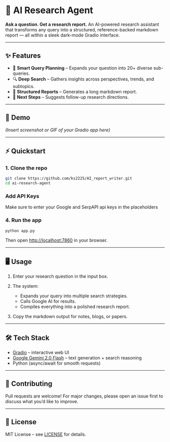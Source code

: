 # 🔬 AI Research Agent

**Ask a question. Get a research report.**
An AI-powered research assistant that transforms any query into a structured, reference-backed markdown report — all within a sleek dark-mode Gradio interface.

---

## ✨ Features

* 🧠 **Smart Query Planning** – Expands your question into 20+ diverse sub-queries.
* 🔍 **Deep Search** – Gathers insights across perspectives, trends, and subtopics.
* 📝 **Structured Reports** – Generates a long markdown report.
* 🔮 **Next Steps** – Suggests follow-up research directions.

---

## 🚀 Demo

*(Insert screenshot or GIF of your Gradio app here)*

---

## ⚡️ Quickstart

### 1. Clone the repo

```bash
git clone https://github.com/ks2225/AI_report_writer.git
cd ai-research-agent
```

### Add API Keys

Make sure to enter your Google and SerpAPI api keys in the placeholders


### 4. Run the app

```bash
python app.py
```

Then open [http://localhost:7860](http://localhost:7860) in your browser.

---

## 🖥️ Usage

1. Enter your research question in the input box.
2. The system:

   * Expands your query into multiple search strategies.
   * Calls Google AI for results.
   * Compiles everything into a polished research report.
3. Copy the markdown output for notes, blogs, or papers.

---

## 🛠️ Tech Stack

* [Gradio](https://www.gradio.app/) – interactive web UI
* [Google Gemini 2.0 Flash](https://ai.google.dev/) – text generation + search reasoning
* Python (async/await for smooth requests)

---


## 🤝 Contributing

Pull requests are welcome! For major changes, please open an issue first to discuss what you’d like to improve.

---

## 📄 License

MIT License – see [LICENSE](LICENSE) for details.
